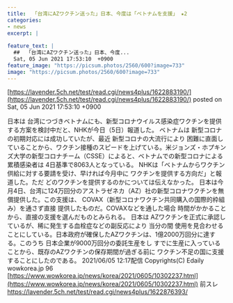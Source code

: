 ```yaml
---
title:  「台湾にAZワクチン送った」日本、今度は「ベトナムを支援」 ★2    
categories:
- news
excerpt: |
  
feature_text: |
  ##  「台湾にAZワクチン送った」日本、今度...
  Sat, 05 Jun 2021 17:53:10  +0900
feature_image: "https://picsum.photos/2560/600?image=733"
image: "https://picsum.photos/2560/600?image=733"
---
```


[https://lavender.5ch.net/test/read.cgi/news4plus/1622883190/](https://lavender.5ch.net/test/read.cgi/news4plus/1622883190/)
posted on Sat, 05 Jun 2021 17:53:10  +0900

<!--more-->

日本は 台湾につづきベトナムにも、新型コロナウイルス感染症ワクチンを提供する方案を検討中だと、NHKが今日（5日）報道した。 ベトナムは 新型コロナの初期対応には成功していたが、最近 新型コロナの大流行により 困難に直面していることから、ワクチン接種のスピードを上げている。米ジョンズ・ホプキンズ大学の新型コロナチーム（CSSE）によると、ベトナムでの新型コロナによる累積感染者は 4日基準で8063人となっている。 NHKは「ベトナムからワクチン供給に対する要請を受け、早ければ今月中に ワクチンを提供する方向だ」と報道した。ただ どのワクチンを提供するのかについては伝えなかった。 日本は今月4日、台湾に124万回分のアストラゼネカ（AZ）社の新型コロナワクチンを無償提供した。この支援は、 COVAX（新型コロナワクチン共同購入の国際的枠組み）を通さず直接 提供したものだ。COVAXなどを通した場合 時間がかかることから、直接の支援を選んだものとみられる。 日本は AZワクチンを正式に承認しているが、稀に発生する血栓症などの副反応により 当分の間 使用を見合わせることにしている。日本政府が確保したAZワクチンは、1億2000万回分に達する。このうち 日本企業が9000万回分の委託生産をし すでに生産に入っていることから、既存のAZワクチンの保存期間が過ぎる前に ワクチン不足の国に支援することにしたのである。 2021/06/05 12:17配信 Copyrights(C) Edaily wowkorea.jp 96 [https://www.wowkorea.jp/news/korea/2021/0605/10302237.html](https://www.wowkorea.jp/news/korea/2021/0605/10302237.html) 前スレ https://lavender.5ch.net/test/read.cgi/news4plus/1622876393/
